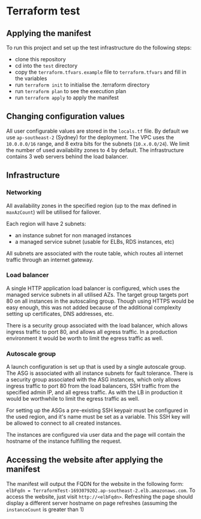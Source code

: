# Terraform test

## Applying the manifest

To run this project and set up the test infrastructure do the following steps:

* clone this repository 
* cd into the `test` directory 
* copy the `terraform.tfvars.example` file to `terraform.tfvars` and fill in the variables
* run `terraform init` to initialise the .terraform directory
* run `terraform plan` to see the execution plan
* run `terraform apply` to apply the manifest

## Changing configuration values

All user configurable values are stored in the `locals.tf` file. By default we use `ap-southeast-2` (Sydney) for the 
deployment. The VPC uses the `10.0.0.0/16` range, and 8 extra bits for the subnets (`10.x.0.0/24`). We limit the number 
of used availability zones to 4 by default. The infrastructure contains 3 web servers behind the load balancer.

## Infrastructure

### Networking

All availability zones in the specified region (up to the max defined in `maxAzCount`) will be utilised for failover. 

Each region will have 2 subnets:
* an instance subnet for non managed instances
* a managed service subnet (usable for ELBs, RDS instances, etc)

All subnets are associated with the route table, which routes all internet traffic through an internet gateway.


### Load balancer

A single HTTP application load balancer is configured, which uses the managed service subnets in all utilised AZs. The 
target group targets port 80 on all instances in the autoscaling group. Though using HTTPS would be easy enough, this 
was not added because of the additional complexity setting up certificates, DNS addresses, etc.

There is a security group associated with the load balancer, which allows ingress traffic to port 80, and allows all 
egress traffic. In a production environment it would be worth to limit the egress traffic as well.

### Autoscale group

A launch configuration is set up that is used by a single autoscale group. The ASG is associated with all instance 
subnets for fault tolerance. There is a security group associated with the ASG instances, which only allows ingress 
traffic to port 80 from the load balancers, SSH traffic from the specified admin IP, and all egress traffic. As with the 
LB in production it would be worthwhile to limit the egress traffic as well.

For setting up the ASGs a pre-existing SSH keypair must be configured in the used region, and it's name must be set as 
a variable. This SSH key will be allowed to connect to all created instances.

The instances are configured via user data and the page will contain the hostname of the instance fulfilling the request.

## Accessing the website after applying the manifest

The manifest will output the FQDN for the website in the following form: 
`elbFqdn = TerraformTest-1693079202.ap-southeast-2.elb.amazonaws.com`. To access the website, just visit 
`http://<elbFqdn>`. Refreshing the page should display a different server hostname on page refreshes (assuming the 
`instanceCount` is greater than 1) 
